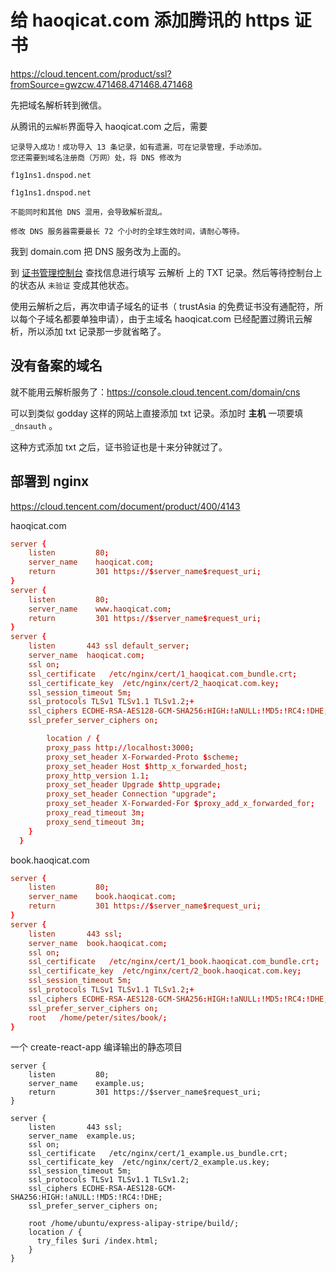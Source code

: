 # 给 haoqicat.com 添加腾讯的 https 证书

https://cloud.tencent.com/product/ssl?fromSource=gwzcw.471468.471468.471468

先把域名解析转到微信。

从腾讯的`云解析`界面导入 haoqicat.com 之后，需要

```
记录导入成功！成功导入 13 条记录，如有遗漏，可在记录管理，手动添加。
您还需要到域名注册商（万网）处，将 DNS 修改为

f1g1ns1.dnspod.net

f1g1ns1.dnspod.net

不能同时和其他 DNS 混用，会导致解析混乱。

修改 DNS 服务器需要最长 72 个小时的全球生效时间，请耐心等待。
```

我到 domain.com 把 DNS 服务改为上面的。

到 [证书管理控制台](https://console.cloud.tencent.com/ssl) 查找信息进行填写 云解析 上的 TXT 记录。然后等待控制台上的状态从 `未验证` 变成其他状态。

使用云解析之后，再次申请子域名的证书（ trustAsia 的免费证书没有通配符，所以每个子域名都要单独申请），由于主域名 haoqicat.com 已经配置过腾讯云解析，所以添加 txt 记录那一步就省略了。

## 没有备案的域名

就不能用云解析服务了：https://console.cloud.tencent.com/domain/cns

可以到类似 godday 这样的网站上直接添加 txt 记录。添加时 **主机** 一项要填 `_dnsauth` 。

这种方式添加 txt 之后，证书验证也是十来分钟就过了。

## 部署到 nginx

https://cloud.tencent.com/document/product/400/4143

haoqicat.com

```conf
server {
    listen         80;
    server_name    haoqicat.com;
    return         301 https://$server_name$request_uri;
}
server {
    listen         80;
    server_name    www.haoqicat.com;
    return         301 https://$server_name$request_uri;
}
server {
    listen       443 ssl default_server;
    server_name  haoqicat.com;
    ssl on;
    ssl_certificate   /etc/nginx/cert/1_haoqicat.com_bundle.crt;
    ssl_certificate_key  /etc/nginx/cert/2_haoqicat.com.key;
    ssl_session_timeout 5m;
    ssl_protocols TLSv1 TLSv1.1 TLSv1.2;+
    ssl_ciphers ECDHE-RSA-AES128-GCM-SHA256:HIGH:!aNULL:!MD5:!RC4:!DHE;
    ssl_prefer_server_ciphers on;

        location / {
        proxy_pass http://localhost:3000;
        proxy_set_header X-Forwarded-Proto $scheme;
        proxy_set_header Host $http_x_forwarded_host;
        proxy_http_version 1.1;
        proxy_set_header Upgrade $http_upgrade;
        proxy_set_header Connection "upgrade";
        proxy_set_header X-Forwarded-For $proxy_add_x_forwarded_for;
        proxy_read_timeout 3m;
        proxy_send_timeout 3m;
    }
  }
```

book.haoqicat.com

```conf
server {
    listen         80;
    server_name    book.haoqicat.com;
    return         301 https://$server_name$request_uri;
}
server {
    listen       443 ssl;
    server_name  book.haoqicat.com;
    ssl on;
    ssl_certificate   /etc/nginx/cert/1_book.haoqicat.com_bundle.crt;
    ssl_certificate_key  /etc/nginx/cert/2_book.haoqicat.com.key;
    ssl_session_timeout 5m;
    ssl_protocols TLSv1 TLSv1.1 TLSv1.2;+
    ssl_ciphers ECDHE-RSA-AES128-GCM-SHA256:HIGH:!aNULL:!MD5:!RC4:!DHE;
    ssl_prefer_server_ciphers on;
    root   /home/peter/sites/book/;
}
```

一个 create-react-app 编译输出的静态项目

```
server {
    listen         80;
    server_name    example.us;
    return         301 https://$server_name$request_uri;
}

server {
    listen       443 ssl;
    server_name  example.us;
    ssl on;
    ssl_certificate   /etc/nginx/cert/1_example.us_bundle.crt;
    ssl_certificate_key  /etc/nginx/cert/2_example.us.key;
    ssl_session_timeout 5m;
    ssl_protocols TLSv1 TLSv1.1 TLSv1.2;
    ssl_ciphers ECDHE-RSA-AES128-GCM-SHA256:HIGH:!aNULL:!MD5:!RC4:!DHE;
    ssl_prefer_server_ciphers on;

    root /home/ubuntu/express-alipay-stripe/build/;
    location / {
      try_files $uri /index.html;
    }
}
```

